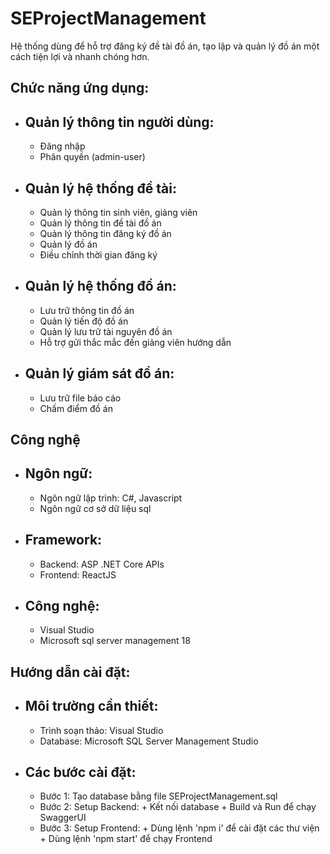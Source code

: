 # SEProjectManagement
Hệ thống dùng để hỗ trợ đăng ký đề tài đồ án, tạo lập và quản lý đồ án một cách tiện lợi và nhanh chóng hơn.

## Chức năng ứng dụng:

 
 - ## Quản lý thông tin người dùng:
      -  Đăng nhập
      -  Phân quyền (admin-user)
 - ## Quản lý hệ thống đề tài:
     -  Quản lý thông tin sinh viên, giảng viên
     -  Quản lý thông tin đề tài đồ án
     -  Quản lý thông tin đăng ký đồ án
     -  Quản lý đồ án
     -  Điều chỉnh thời gian đăng ký
 - ## Quản lý hệ thống đồ án:
      -  Lưu trữ thông tin đồ án
      -  Quản lý tiến độ đồ án
      -  Quản lý lưu trữ tài nguyên đồ án
      -  Hỗ trợ gửi thắc mắc đến giảng viên hướng dẫn
  - ## Quản lý giám sát đồ án:
      -  Lưu trữ file báo cáo
      -  Chấm điểm đồ án
  
## Công nghệ
   - ## Ngôn ngữ:
       - Ngôn ngữ lập trình: C#, Javascript
       - Ngôn ngữ cơ sở dữ liệu sql
   - ## Framework:
       - Backend: ASP .NET Core APIs
       - Frontend: ReactJS
   - ## Công nghệ:
       - Visual Studio
       - Microsoft sql server management 18

## Hướng dẫn cài đặt:
 - ## Môi trường cần thiết:
     -  Trình soạn thảo: Visual Studio
     -  Database: Microsoft SQL Server Management Studio
 - ## Các bước cài đặt:
      -  Bước 1: Tạo database bằng file SEProjectManagement.sql
      -  Bước 2: Setup Backend:
               + Kết nối database
               + Build và Run để chạy SwaggerUI
      -  Bước 3: Setup Frontend:
               + Dùng lệnh 'npm i' để cài đặt các thư viện
               + Dùng lệnh 'npm start' để chạy Frontend

